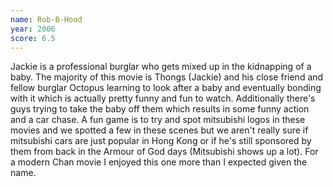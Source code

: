 ```yaml
---
name: Rob-B-Hood
year: 2006
score: 6.5
---
```

Jackie is a professional burglar who gets mixed up in the kidnapping of a baby. The majority of this movie is Thongs (Jackie) and his close friend and fellow burglar Octopus learning to look after a baby and eventually bonding with it which is actually pretty funny and fun to watch. Additionally there's guys trying to take the baby off them which results in some funny action and a car chase. A fun game is to try and spot mitsubishi logos in these movies and we spotted a few in these scenes but we aren't really sure if mitsubishi cars are just popular in Hong Kong or if he's still sponsored by them from back in the Armour of God days (Mitsubishi shows up a lot). For a modern Chan movie I enjoyed this one more than I expected given the name.
